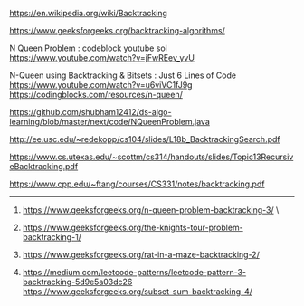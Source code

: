 https://en.wikipedia.org/wiki/Backtracking

https://www.geeksforgeeks.org/backtracking-algorithms/

N Queen Problem : codeblock youtube sol \
https://www.youtube.com/watch?v=jFwREev_yvU

N-Queen using Backtracking & Bitsets : Just 6 Lines of Code \
https://www.youtube.com/watch?v=u6viVC1fJ9g \
https://codingblocks.com/resources/n-queen/

https://github.com/shubham12412/ds-algo-learning/blob/master/next/code/NQueenProblem.java

http://ee.usc.edu/~redekopp/cs104/slides/L18b_BacktrackingSearch.pdf

https://www.cs.utexas.edu/~scottm/cs314/handouts/slides/Topic13RecursiveBacktracking.pdf

https://www.cpp.edu/~ftang/courses/CS331/notes/backtracking.pdf

----------------------------------------------------------------------------------------------------------------

1) https://www.geeksforgeeks.org/n-queen-problem-backtracking-3/ \

2) https://www.geeksforgeeks.org/the-knights-tour-problem-backtracking-1/

3) https://www.geeksforgeeks.org/rat-in-a-maze-backtracking-2/

4) https://medium.com/leetcode-patterns/leetcode-pattern-3-backtracking-5d9e5a03dc26 \
https://www.geeksforgeeks.org/subset-sum-backtracking-4/




